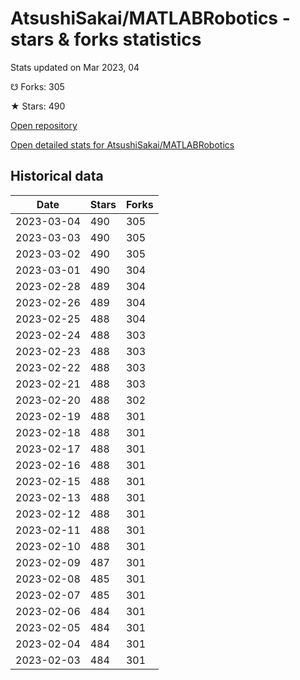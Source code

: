 # AtsushiSakai/MATLABRobotics - stars & forks statistics

Stats updated on Mar 2023, 04

☋ Forks: 305

★ Stars: 490

[Open repository](https://github.com/AtsushiSakai/MATLABRobotics)

[Open detailed stats for AtsushiSakai/MATLABRobotics](https://reviewgithub.com/rep/AtsushiSakai/MATLABRobotics)

## Historical data
| Date | Stars | Forks |
|------|-------|-------|
| 2023-03-04 | 490 | 305 | 
| 2023-03-03 | 490 | 305 | 
| 2023-03-02 | 490 | 305 | 
| 2023-03-01 | 490 | 304 | 
| 2023-02-28 | 489 | 304 | 
| 2023-02-26 | 489 | 304 | 
| 2023-02-25 | 488 | 304 | 
| 2023-02-24 | 488 | 303 | 
| 2023-02-23 | 488 | 303 | 
| 2023-02-22 | 488 | 303 | 
| 2023-02-21 | 488 | 303 | 
| 2023-02-20 | 488 | 302 | 
| 2023-02-19 | 488 | 301 | 
| 2023-02-18 | 488 | 301 | 
| 2023-02-17 | 488 | 301 | 
| 2023-02-16 | 488 | 301 | 
| 2023-02-15 | 488 | 301 | 
| 2023-02-13 | 488 | 301 | 
| 2023-02-12 | 488 | 301 | 
| 2023-02-11 | 488 | 301 | 
| 2023-02-10 | 488 | 301 | 
| 2023-02-09 | 487 | 301 | 
| 2023-02-08 | 485 | 301 | 
| 2023-02-07 | 485 | 301 | 
| 2023-02-06 | 484 | 301 | 
| 2023-02-05 | 484 | 301 | 
| 2023-02-04 | 484 | 301 | 
| 2023-02-03 | 484 | 301 | 

